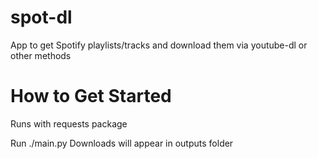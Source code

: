 # spot-dl
App to get Spotify playlists/tracks and download them via youtube-dl or other methods



# How to Get Started
Runs with requests package 

Run ./main.py
Downloads will appear in outputs folder
